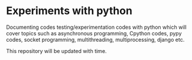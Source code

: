 # Experiments with python

Documenting codes testing/experimentation codes with python which will cover topics such as asynchronous programming, Cpython codes, pypy codes, socket programming, multithreading, multiprocessing, django etc.

This repository will be updated with time.
